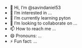 - 👋 Hi, I’m @savindaniel53
- 👀 I’m interested in ...   
- 🌱 I’m currently learning pyton
- 💞️ I’m looking to collaborate on ...
- 📫 How to reach me ...
- 😄 Pronouns: ...
- ⚡ Fun fact: ...

<!---
savindaniel53/savindaniel53 is a ✨ special ✨ repository because its `README.md` (this file) appears on your GitHub profile.
You can click the Preview link to take a look at your changes.
--->
